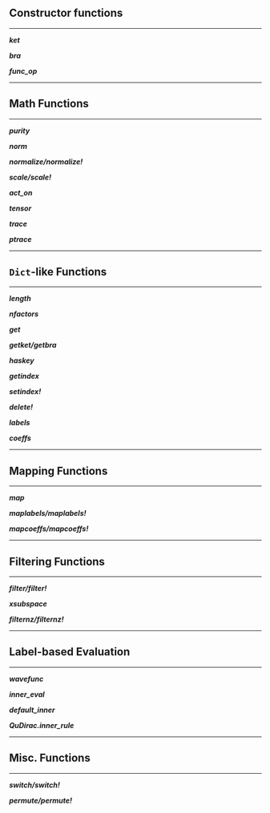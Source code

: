 ## Constructor functions
---

_**ket**_

_**bra**_

_**func_op**_

---
## Math Functions
---

_**purity**_

_**norm**_

_**normalize/normalize!**_

_**scale/scale!**_

_**act_on**_

_**tensor**_

_**trace**_

_**ptrace**_

---
## `Dict`-like Functions
---

_**length**_

_**nfactors**_

_**get**_

_**getket/getbra**_

_**haskey**_

_**getindex**_

_**setindex!**_

_**delete!**_

_**labels**_

_**coeffs**_

---
## Mapping Functions
---

_**map**_

_**maplabels/maplabels!**_

_**mapcoeffs/mapcoeffs!**_

---
## Filtering Functions
---

_**filter/filter!**_

_**xsubspace**_

_**filternz/filternz!**_

---
## Label-based Evaluation
---

_**wavefunc**_

_**inner_eval**_

_**default_inner**_

_**QuDirac.inner_rule**_

---
## Misc. Functions
---

_**switch/switch!**_

_**permute/permute!**_



